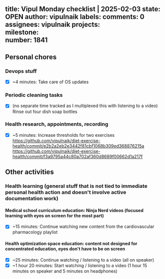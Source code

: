 title:	Vipul Monday checklist | 2025-02-03
state:	OPEN
author:	vipulnaik
labels:	
comments:	0
assignees:	vipulnaik
projects:	
milestone:	
number:	1841
--
## Personal chores

### Devops stuff

- [x] ~4 minutes: Take care of OS updates

### Periodic cleaning tasks

- [x] (no separate time tracked as I multiplexed this with listening to a video) Rinse out four dish soap bottles

### Health research, appointments, recording

- [x] ~5 minutes: Increase thresholds for two exercises https://github.com/vipulnaik/diet-exercise-health/commit/e2b2a2eb2e3442f81cbf1068b309ed368876215a https://github.com/vipulnaik/diet-exercise-health/commit/f3a9795a44c80a702af360d8689f00662d1a217f
## Other activities

### Health learning (general stuff that is not tied to immediate personal health action and doesn't involve active documentation work)

#### Medical school curriculum education: Ninja Nerd videos (focused learning with eyes on screen for the most part)

- [x] ~15 minutes: Continue watching new content from the cardiovascular pharmacology playlist 

#### Health optimization space education: content not designed for concentrated education, eyes don't have to be on screen

- [x] ~25 minutes: Continue watching / listening to a video (all on speaker)
- [x] ~1 hour 20 minutes: Start watching / listening to a video (1 hour 15 minutes on speaker and 5 minutes on headphones)
